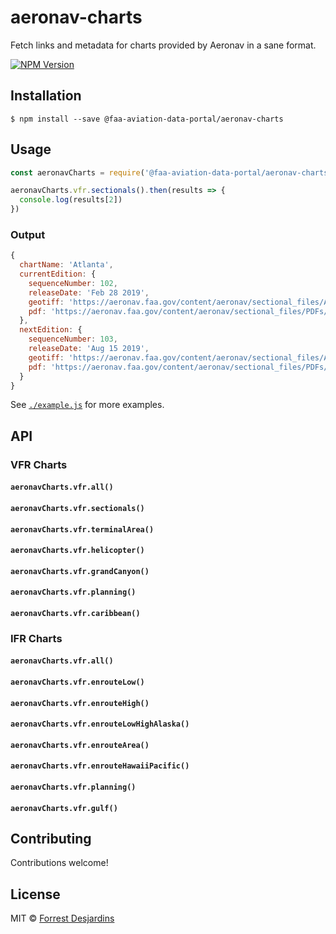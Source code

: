 # aeronav-charts

Fetch links and metadata for charts provided by Aeronav in a sane format.

[![NPM Version][npm-image]][npm-url]

## Installation

```console
$ npm install --save @faa-aviation-data-portal/aeronav-charts
```

## Usage

```js
const aeronavCharts = require('@faa-aviation-data-portal/aeronav-charts')

aeronavCharts.vfr.sectionals().then(results => {
  console.log(results[2])
})
```

### Output

```js
{
  chartName: 'Atlanta',
  currentEdition: {
    sequenceNumber: 102,
    releaseDate: 'Feb 28 2019',
    geotiff: 'https://aeronav.faa.gov/content/aeronav/sectional_files/Atlanta_102.zip',
    pdf: 'https://aeronav.faa.gov/content/aeronav/sectional_files/PDFs/Atlanta_102_P.pdf'
  },
  nextEdition: {
    sequenceNumber: 103,
    releaseDate: 'Aug 15 2019',
    geotiff: 'https://aeronav.faa.gov/content/aeronav/sectional_files/Atlanta_103.zip',
    pdf: 'https://aeronav.faa.gov/content/aeronav/sectional_files/PDFs/Atlanta_103_P.pdf'
  }
}
```

See [`./example.js`](./example.js) for more examples.

## API

### VFR Charts

#### `aeronavCharts.vfr.all()`
#### `aeronavCharts.vfr.sectionals()`
#### `aeronavCharts.vfr.terminalArea()`
#### `aeronavCharts.vfr.helicopter()`
#### `aeronavCharts.vfr.grandCanyon()`
#### `aeronavCharts.vfr.planning()`
#### `aeronavCharts.vfr.caribbean()`

### IFR Charts

#### `aeronavCharts.vfr.all()`
#### `aeronavCharts.vfr.enrouteLow()`
#### `aeronavCharts.vfr.enrouteHigh()`
#### `aeronavCharts.vfr.enrouteLowHighAlaska()`
#### `aeronavCharts.vfr.enrouteArea()`
#### `aeronavCharts.vfr.enrouteHawaiiPacific()`
#### `aeronavCharts.vfr.planning()`
#### `aeronavCharts.vfr.gulf()`

## Contributing

Contributions welcome!

## License

MIT © [Forrest Desjardins](https://github.com/fdesjardins)

[npm-url]: https://www.npmjs.com/package/@faa-aviation-data-portal/aeronav-charts
[npm-image]: https://img.shields.io/npm/v/@faa-aviation-data-portal/aeronav-charts.svg?style=flat
